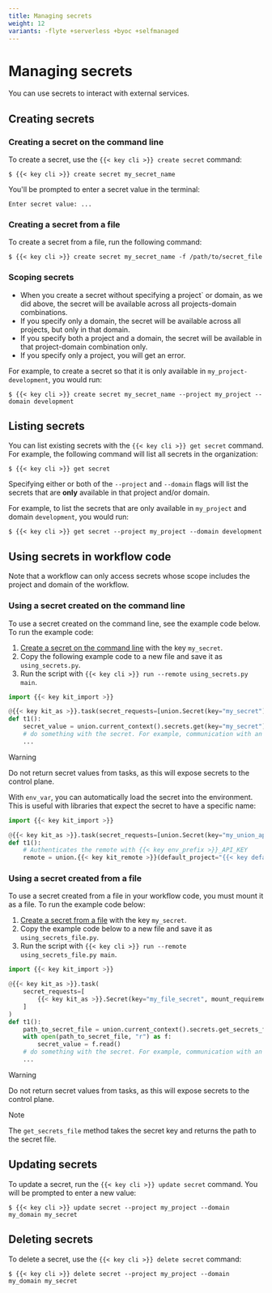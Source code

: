```yaml
---
title: Managing secrets
weight: 12
variants: -flyte +serverless +byoc +selfmanaged
---
```


# Managing secrets

You can use secrets to interact with external services.

## Creating secrets

### Creating a secret on the command line

To create a secret, use the `{{< key cli >}} create secret` command:

```shell
$ {{< key cli >}} create secret my_secret_name
```

You'll be prompted to enter a secret value in the terminal:

```
Enter secret value: ...
```

### Creating a secret from a file

To create a secret from a file, run the following command:

```shell
$ {{< key cli >}} create secret my_secret_name -f /path/to/secret_file
```

### Scoping secrets

* When you create a secret without specifying a project` or domain, as we did above, the secret will be available across all projects-domain combinations.
* If you specify only a domain, the secret will be available across all projects, but only in that domain.
* If you specify both a project and a domain, the secret will be available in that project-domain combination only.
* If you specify only a project, you will get an error.

For example, to create a secret so that it is only available in `my_project-development`, you would run:

```shell
$ {{< key cli >}} create secret my_secret_name --project my_project --domain development
```

## Listing secrets

You can list existing secrets with the `{{< key cli >}} get secret` command.
For example, the following command will list all secrets in the organization:

```shell
$ {{< key cli >}} get secret
```

Specifying either or both of the `--project` and `--domain` flags will list the secrets that are **only** available in that project and/or domain.

For example, to list the secrets that are only available in `my_project` and domain `development`, you would run:

```shell
$ {{< key cli >}} get secret --project my_project --domain development
```

## Using secrets in workflow code

Note that a workflow can only access secrets whose scope includes the project and domain of the workflow.

### Using a secret created on the command line

To use a secret created on the command line, see the example code below. To run the example code:

1. [Create a secret on the command line](#creating-a-secret-on-the-command-line) with the key `my_secret`.
2. Copy the following example code to a new file and save it as `using_secrets.py`.
3. Run the script with `{{< key cli >}} run --remote using_secrets.py main`.


```python
import {{< key kit_import >}}

@{{< key kit_as >}}.task(secret_requests=[union.Secret(key="my_secret")])
def t1():
    secret_value = union.current_context().secrets.get(key="my_secret")
    # do something with the secret. For example, communication with an external API.
    ...
```

> [!WARNING]
> Do not return secret values from tasks, as this will expose secrets to the control plane.

With `env_var`, you can automatically load the secret into the environment. This is useful
with libraries that expect the secret to have a specific name:

```python
import {{< key kit_import >}}

@{{< key kit_as >}}.task(secret_requests=[union.Secret(key="my_union_api_key", env_var="{{< key env_prefix >}}_API_KEY")])
def t1():
    # Authenticates the remote with {{< key env_prefix >}}_API_KEY
    remote = union.{{< key kit_remote >}}(default_project="{{< key default_project >}}", default_domain="development")
```

### Using a secret created from a file

To use a secret created from a file in your workflow code, you must mount it as a file. To run the example code below:

1. [Create a secret from a file](#creating-a-secret-from-a-file) with the key `my_secret`.
2. Copy the example code below to a new file and save it as `using_secrets_file.py`.
4. Run the script with `{{< key cli >}} run --remote using_secrets_file.py main`.


```python
import {{< key kit_import >}}

@{{< key kit_as >}}.task(
    secret_requests=[
        {{< key kit_as >}}.Secret(key="my_file_secret", mount_requirement={{< key kit_as >}}.Secret.MountType.FILE),
    ]
)
def t1():
    path_to_secret_file = union.current_context().secrets.get_secrets_file("my_file_secret")
    with open(path_to_secret_file, "r") as f:
        secret_value = f.read()
    # do something with the secret. For example, communication with an external API.
    ...
```

> [!WARNING]
> Do not return secret values from tasks, as this will expose secrets to the control plane.


> [!NOTE]
> The `get_secrets_file` method takes the secret key and returns the path to the secret file.

## Updating secrets

To update a secret, run the `{{< key cli >}} update secret` command. You will be prompted to enter a new value:

```shell
$ {{< key cli >}} update secret --project my_project --domain my_domain my_secret
```

## Deleting secrets

To delete a secret, use the `{{< key cli >}} delete secret` command:

```shell
$ {{< key cli >}} delete secret --project my_project --domain my_domain my_secret
```
